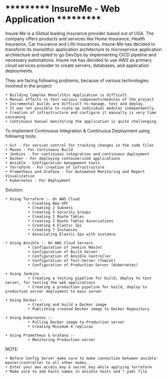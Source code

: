 # ********* InsureMe - Web Application *********

Insure Me is a Global leading Insurance provider based out of USA. The company offers products and services like Home Insurance, Health Insurance, Car Insurance and Life Insurances.
Insure-Me has decided to transform its monolithic application architecture to microservice application architecture and opted to go DevOps by implementing CICD pipeline and necessary automations. Insure me has decided to use AWS as primary cloud services provider to create servers, databases, and application deployments.

They are facing following problems, because of various technologies involved in the project:

    • Building Complex Monolithic Application is difficult.
    • Manual efforts to test various components/modules of the project
    • Incremental builds are difficult to manage, test and deploy.
    • It was not possible to scale up individual modules independently.
    • Creation of infrastructure and configure it manually is very time consuming
    • Continuous manual monitoring the application is quite challenging.

To implement Continuous Integration & Continuous Deployment using following tools:

    • Git - For version control for tracking changes in the code files
    • Maven - For Continuous Build 
    • Jenkins - For continuous integration and continuous deployment
    • Docker - For deploying containerized applications
    • Ansible - Configuration management tools
    • Terraform - For creation of infrastructure
    • Prometheus and Grafana - For Automated Monitoring and Report Visualization
    • Kubernetes - For Deployment

Solution:

    • Using Terraform :- On AWS Cloud
              • Creating New VPC
              • Creating 2 Subnets
              • Creating 5 Security Groups
              • Creating 2 Route Tables
              • Creating 2 Route Tables Associations
              • Creating 4 Elastic Ips
              • Creating 7 Instances
              • Associating Elastic Ips with instance
    
    • Using Ansible :- On AWS Cloud Servers
              • Configuration of Jenkins Master
              • Configuration of Build Server
              • Configuration of Ansible Controller
              • Configuration of Test-Server (Tomcat)
              • Configuration of Production-Server (Kubernetes)
    
    • Using Jenkins :-
              • Creating a testing pipeline for build, deploy to test server, for testing the web applications
              • Creating a production pipeline for build, deploy to production server deployment to main server
    
    • Using Docker :-
              • Creating and build a Docker image
              • Publishing created Docker image to Docker Repository
    
    • Using Kubernetes :-
              • Pulling Docker image to Production server
              • Creating Minimum 4 replicas
    
    • Using Prometheus & Grafana :- 
              • Monitoring Production-server

NOTE:
    
    • Before Config Server make sure to make connection between ansible-master/controller to all other nodes... 
    • Enter your aws access_key & secret_key while applying terraform 
    • Make sure to add hosts names in ansible hosts and *.yaml file
